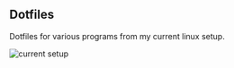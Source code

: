## Dotfiles
Dotfiles for various programs from my current linux setup.

![current setup](https://imgur.com/1yfduPO.png)
